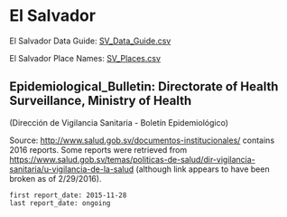 # El Salvador

El Salvador Data Guide\: [SV_Data_Guide.csv](SV_Data_Guide.csv)

El Salvador Place Names: [SV_Places.csv](SV_Places.csv)

## Epidemiological_Bulletin: Directorate of Health Surveillance, Ministry of Health
\(Dirección de Vigilancia Sanitaria - Boletín Epidemiológico\)

Source: <http://www.salud.gob.sv/documentos-institucionales/> contains 2016 reports.
Some reports were retrieved from <https://www.salud.gob.sv/temas/politicas-de-salud/dir-vigilancia-sanitaria/u-vigilancia-de-la-salud> (although link appears to have been broken as of 2/29/2016).

    first report_date: 2015-11-28
    last report_date: ongoing

